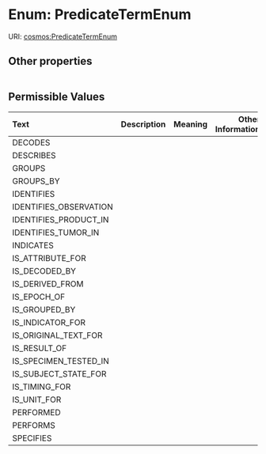 
# Enum: PredicateTermEnum




URI: [cosmos:PredicateTermEnum](https://www.cdisc.org/cosmos/1-0PredicateTermEnum)


## Other properties

|  |  |  |
| --- | --- | --- |

## Permissible Values

| Text | Description | Meaning | Other Information |
| :--- | :---: | :---: | ---: |
| DECODES |  |  |  |
| DESCRIBES |  |  |  |
| GROUPS |  |  |  |
| GROUPS_BY |  |  |  |
| IDENTIFIES |  |  |  |
| IDENTIFIES_OBSERVATION |  |  |  |
| IDENTIFIES_PRODUCT_IN |  |  |  |
| IDENTIFIES_TUMOR_IN |  |  |  |
| INDICATES |  |  |  |
| IS_ATTRIBUTE_FOR |  |  |  |
| IS_DECODED_BY |  |  |  |
| IS_DERIVED_FROM |  |  |  |
| IS_EPOCH_OF |  |  |  |
| IS_GROUPED_BY |  |  |  |
| IS_INDICATOR_FOR |  |  |  |
| IS_ORIGINAL_TEXT_FOR |  |  |  |
| IS_RESULT_OF |  |  |  |
| IS_SPECIMEN_TESTED_IN |  |  |  |
| IS_SUBJECT_STATE_FOR |  |  |  |
| IS_TIMING_FOR |  |  |  |
| IS_UNIT_FOR |  |  |  |
| PERFORMED |  |  |  |
| PERFORMS |  |  |  |
| SPECIFIES |  |  |  |

